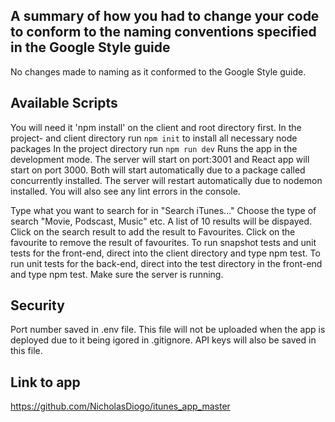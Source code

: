 ## A summary of how you had to change your code to conform to the naming conventions specified in the Google Style guide

No changes made to naming as it conformed to the Google Style guide.

## Available Scripts
You will need it 'npm install' on the client and root directory first.
In the project- and client directory run `npm init` to install all necessary node packages
In the project directory run `npm run dev`
Runs the app in the development mode.
The server will start on port:3001 and React app will start on port 3000.
Both will start automatically due to a package called concurrently installed.
The server will restart automatically due to nodemon installed.
You will also see any lint errors in the console.

Type what you want to search for in "Search iTunes..."
Choose the type of search "Movie, Podscast, Music" etc.
A list of 10 results will be dispayed.
Click on the search result to add the result to Favourites.
Click on the favourite to remove the result of favourites.
To run snapshot tests and unit tests for the front-end, direct into the client directory and type npm test.
To run unit tests for the back-end, direct into the test directory in the front-end and type npm test. Make sure the server is running. 

## Security
Port number saved in .env file. This file will not be uploaded when the app is deployed due to it being igored in .gitignore.
API keys will also be saved in this file.

## Link to app
https://github.com/NicholasDiogo/itunes_app_master

